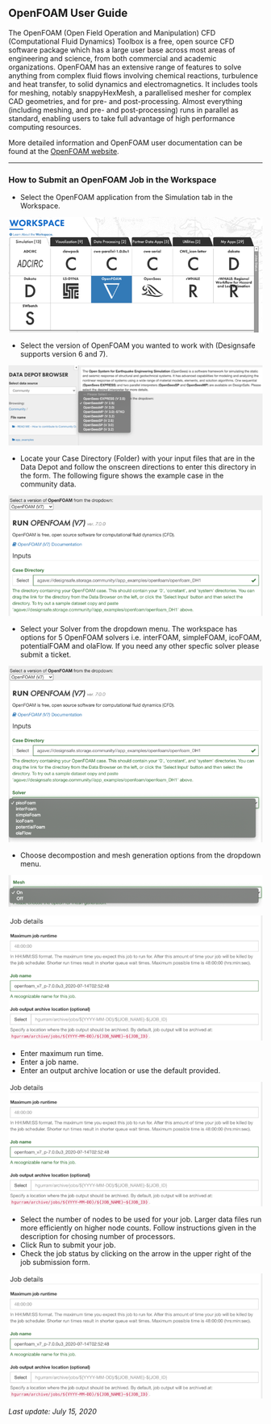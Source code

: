 ## OpenFOAM User Guide

The OpenFOAM (Open Field Operation and Manipulation) CFD (Computational Fluid Dynamics) Toolbox is a free, open source CFD software package which has a large user base across most areas of engineering and science, from both commercial and academic organizations. OpenFOAM has an extensive range of features to solve anything from complex fluid flows involving chemical reactions, turbulence and heat transfer, to solid dynamics and electromagnetics. It includes tools for meshing, notably snappyHexMesh, a parallelised mesher for complex CAD geometries, and for pre- and post-processing. Almost everything (including meshing, and pre- and post-processing) runs in parallel as standard, enabling users to take full advantage of high performance computing resources.

More detailed information and OpenFOAM user documentation can be found at the <a href="https://openfoam.org/" target="_blank">OpenFOAM website</a>. 

<hr>

### How to Submit an OpenFOAM Job in the Workspace

* Select the OpenFOAM application from the Simulation tab in the Workspace.

![](./imgs/openfoam-1.png)

* Select the version of OpenFOAM you wanted to work with (Designsafe supports version 6 and 7). 

![](./imgs/openfoam-2.png)

* Locate your Case Directory (Folder) with your input files that are in the Data Depot and follow the onscreen directions to enter this directory in the form. The following figure shows the example case in the community data. 

![](./imgs/openfoam-3.png)

* Select your Solver from the dropdown menu. The workspace has options for 5 OpenFOAM solvers i.e. interFOAM, simpleFOAM, icoFOAM, potentialFOAM and olaFlow. If you need any other specfic solver please submit a ticket.

![](./imgs/openfoam-4.png)

* Choose decompostion and mesh generation options from the dropdown menu. 

![](./imgs/openfoam-5.png)

![](./imgs/openfoam-6.png)

<ul>
	<li>Enter maximum run time. 
	<li>Enter a job name.
	<li>Enter an output archive location or use the default provided.
</ul>

![](./imgs/openfoam-7.png)

<ul>
	<li>Select the number of nodes to be used for your job. Larger data files run more efficiently on higher node counts. Follow instructions given in the description for chosing number of processors. 
	<li>Click Run to submit your job.
	<li>Check the job status by clicking on the arrow in the upper right of the job submission form.
</ul>

![](./imgs/openfoam-8.png)

<em>Last update: July 15, 2020</em>

